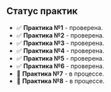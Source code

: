 ## Статус практик

- ✅ **Практика №1** - проверена.
- ✅ **Практика №2** - проверена.
- ✅ **Практика №3** - проверена.
- ✅ **Практика №4** - проверена.
- ✅ **Практика №5** - проверена.
- ✅ **Практика №6** - проверена.
- 🔄 **Практика №7** - в процессе.
- 🔄 **Практика №8** - в процессе.
